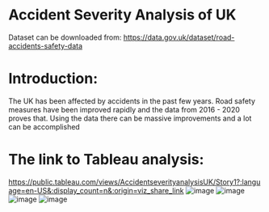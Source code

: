 # Accident Severity Analysis of UK

Dataset can be downloaded from:
https://data.gov.uk/dataset/road-accidents-safety-data

# Introduction:
The UK has been affected by accidents in the past few years. Road safety measures have been improved rapidly and the data from 2016 - 2020 proves that. Using the data there can be massive improvements and a lot can be accomplished

# The link to Tableau analysis:
https://public.tableau.com/views/AccidentseverityanalysisUK/Story1?:language=en-US&:display_count=n&:origin=viz_share_link
![image](https://user-images.githubusercontent.com/46810864/193483732-773d449d-0703-4e33-a072-f9c888d58043.png)
![image](https://user-images.githubusercontent.com/46810864/193483747-32258ccf-14ec-4997-accd-a609b307ddca.png)
![image](https://user-images.githubusercontent.com/46810864/193483768-22c53cb0-842f-49e5-8e88-1864a69d284e.png)
![image](https://user-images.githubusercontent.com/46810864/193483792-448e27fb-95e3-4675-8cf8-c9f6732ac667.png)
